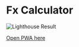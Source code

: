 # Fx Calculator

![Lighthouse Result](lighthouse-result.png "Lighthouse Result")

[Open PWA here](https://golecmateo.github.io/)
